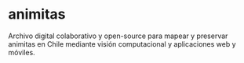 # animitas
Archivo digital colaborativo y open-source para mapear y preservar animitas en Chile mediante visión computacional y aplicaciones web y móviles.
